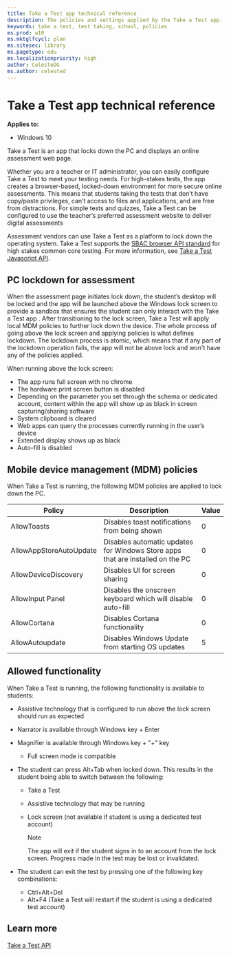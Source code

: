 ```yaml
---
title: Take a Test app technical reference
description: The policies and settings applied by the Take a Test app.
keywords: take a test, test taking, school, policies
ms.prod: w10
ms.mktglfcycl: plan
ms.sitesec: library
ms.pagetype: edu
ms.localizationpriority: high
author: CelesteDG
ms.author: celested
---
```


# Take a Test app technical reference 
**Applies to:**

-   Windows 10 



Take a Test is an app that locks down the PC and displays an online assessment web page.   

Whether you are a teacher or IT administrator, you can easily configure Take a Test to meet your testing needs. For high-stakes tests, the app creates a browser-based, locked-down environment for more secure online assessments. This means that students taking the tests that don’t have copy/paste privileges, can’t access to files and applications, and are free from distractions. For simple tests and quizzes, Take a Test can be configured to use the teacher’s preferred assessment website to deliver digital assessments

Assessment vendors can use Take a Test as a platform to lock down the operating system. Take a Test supports the [SBAC browser API standard](http://www.smarterapp.org/documents/SecureBrowserRequirementsSpecifications_0-3.pdf) for high stakes common core testing. For more information, see [Take a Test Javascript API](https://docs.microsoft.com/en-us/windows/uwp/apps-for-education/take-a-test-api).

## PC lockdown for assessment

 When the assessment page initiates lock down, the student’s desktop will be locked and the app will be launched above the Windows lock screen to provide a sandbox that ensures the student can only interact with the Take a Test app . After transitioning to the lock screen, Take a Test will apply local MDM policies to further lock down the device. The whole process of going above the lock screen and applying policies is what defines lockdown. The lockdown process is atomic, which means that if any part of the lockdown operation fails, the app will not be above lock and won't have any of the policies applied.  

When running above the lock screen:
- The app runs full screen with no chrome 
- The hardware print screen button is disabled 
- Depending on the parameter you set through the schema or dedicated account, content within the app will show up as black in screen capturing/sharing software 
- System clipboard is cleared 
- Web apps can query the processes currently running in the user’s device
- Extended display shows up as black 
- Auto-fill is disabled

## Mobile device management (MDM) policies

When Take a Test is running, the following MDM policies are applied to lock down the PC.

| Policy | Description | Value |
|---|---|---|
| AllowToasts | Disables toast notifications from being shown | 0 |
| AllowAppStoreAutoUpdate | Disables automatic updates for Windows Store apps that are installed on the PC | 0 |
| AllowDeviceDiscovery | Disables UI for screen sharing | 0 |
| AllowInput Panel | Disables the onscreen keyboard which will disable auto-fill | 0 |
| AllowCortana | Disables Cortana functionality | 0 |
| AllowAutoupdate | Disables Windows Update from starting OS updates | 5 |

## Allowed functionality

When Take a Test is running, the following functionality is available to students:

- Assistive technology that is configured to run above the lock screen should run as expected 
- Narrator is available through Windows key + Enter 
- Magnifier is available through Windows key + "+" key 

    - Full screen mode is compatible  

- The student can press Alt+Tab when locked down. This results in the student being able to switch between the following:

    - Take a Test 
    - Assistive technology that may be running 
    - Lock screen (not available if student is using a dedicated test account)

        > [!NOTE] 
        > The app will exit if the student signs in to an account from the lock screen. Progress made in the test may be lost or invalidated. 

- The student can exit the test by pressing one of the following key combinations: 

    - Ctrl+Alt+Del 
    - Alt+F4 (Take a Test will restart if the student is using a dedicated test account)


## Learn more

[Take a Test API](https://msdn.microsoft.com/en-us/windows/uwp/apps-for-education/take-a-test-api)

